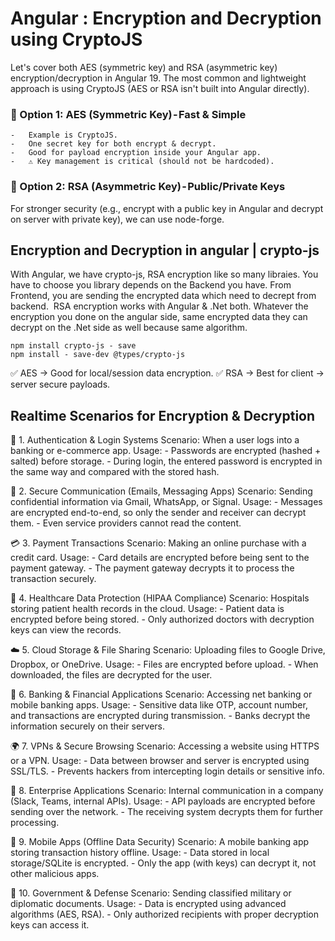 # Angular : Encryption and Decryption using CryptoJS
Let's cover both AES (symmetric key) and RSA (asymmetric key) encryption/decryption in Angular 19.
The most common and lightweight approach is using CryptoJS (AES or RSA isn't built into Angular directly).

### 🔹 Option 1: AES (Symmetric Key) - Fast & Simple

    -   Example is CryptoJS.
    -   One secret key for both encrypt & decrypt.
    -   Good for payload encryption inside your Angular app.
    -   ⚠️ Key management is critical (should not be hardcoded).

### 🔹 Option 2: RSA (Asymmetric Key) - Public/Private Keys

For stronger security (e.g., encrypt with a public key in Angular and decrypt on server with private key), we can use node-forge.

## Encryption and Decryption in angular | crypto-js
With Angular, we have crypto-js, RSA encryption like so many libraies. You have to choose you library depends on the Backend you have. From Frontend, you are sending the encrypted data which need to decrept from backend. 
RSA encryption works with Angular & .Net both. Whatever the encryption you done on the angular side, same encrypted data they can decrypt on the .Net side as well because same algorithm.

```
npm install crypto-js - save 
npm install - save-dev @types/crypto-js
```

✅ AES → Good for local/session data encryption.
✅ RSA → Best for client → server secure payloads.


## Realtime Scenarios for Encryption & Decryption
🔐 1. Authentication & Login Systems
Scenario: When a user logs into a banking or e-commerce app.
Usage:
    -   Passwords are encrypted (hashed + salted) before storage.
    -   During login, the entered password is encrypted in the same way and compared with the stored hash.

📧 2. Secure Communication (Emails, Messaging Apps)
Scenario: Sending confidential information via Gmail, WhatsApp, or Signal.
Usage:
    -   Messages are encrypted end-to-end, so only the sender and receiver can decrypt them.
    -   Even service providers cannot read the content.

💳 3. Payment Transactions
Scenario: Making an online purchase with a credit card.
Usage:
    -   Card details are encrypted before being sent to the payment gateway.
    -   The payment gateway decrypts it to process the transaction securely.

🏥 4. Healthcare Data Protection (HIPAA Compliance)
Scenario: Hospitals storing patient health records in the cloud.
Usage:
    -   Patient data is encrypted before being stored.
    -   Only authorized doctors with decryption keys can view the records.

☁️ 5. Cloud Storage & File Sharing
Scenario: Uploading files to Google Drive, Dropbox, or OneDrive.
Usage:
    -   Files are encrypted before upload.
    -   When downloaded, the files are decrypted for the user.

🏦 6. Banking & Financial Applications
Scenario: Accessing net banking or mobile banking apps.
Usage:
    -   Sensitive data like OTP, account number, and transactions are encrypted during transmission.
    -   Banks decrypt the information securely on their servers.

🌍 7. VPNs & Secure Browsing
Scenario: Accessing a website using HTTPS or a VPN.
Usage:
    -   Data between browser and server is encrypted using SSL/TLS.
    -   Prevents hackers from intercepting login details or sensitive info.

🏢 8. Enterprise Applications
Scenario: Internal communication in a company (Slack, Teams, internal APIs).
Usage:
    -   API payloads are encrypted before sending over the network.
    -   The receiving system decrypts them for further processing.

📱 9. Mobile Apps (Offline Data Security)
Scenario: A mobile banking app storing transaction history offline.
Usage:
    -   Data stored in local storage/SQLite is encrypted.
    -   Only the app (with keys) can decrypt it, not other malicious apps.

🛂 10. Government & Defense
Scenario: Sending classified military or diplomatic documents.
Usage:
    -   Data is encrypted using advanced algorithms (AES, RSA).
    -   Only authorized recipients with proper decryption keys can access it.